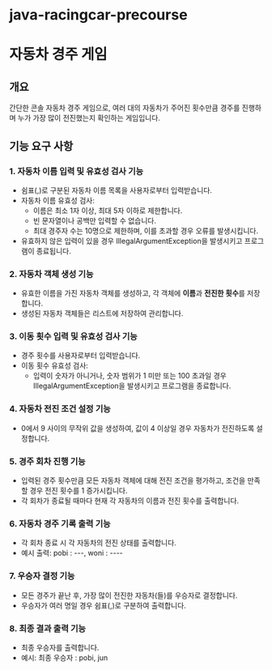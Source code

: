 # java-racingcar-precourse

# 자동차 경주 게임

## 개요
간단한 콘솔 자동차 경주 게임으로, 여러 대의 자동차가 주어진 횟수만큼 경주를 진행하며 누가 가장 많이 전진했는지 확인하는 게임입니다.

## 기능 요구 사항

### 1. 자동차 이름 입력 및 유효성 검사 기능
- 쉼표(,)로 구분된 자동차 이름 목록을 사용자로부터 입력받습니다.
- 자동차 이름 유효성 검사:
  - 이름은 최소 1자 이상, 최대 5자 이하로 제한합니다.
  - 빈 문자열이나 공백만 입력할 수 없습니다.
  - 최대 경주자 수는 10명으로 제한하며, 이를 초과할 경우 오류를 발생시킵니다.
- 유효하지 않은 입력이 있을 경우 IllegalArgumentException을 발생시키고 프로그램이 종료됩니다.

### 2. 자동차 객체 생성 기능
- 유효한 이름을 가진 자동차 객체를 생성하고, 각 객체에 **이름**과 **전진한 횟수**를 저장합니다.
- 생성된 자동차 객체들은 리스트에 저장하여 관리합니다.

### 3. 이동 횟수 입력 및 유효성 검사 기능
- 경주 횟수를 사용자로부터 입력받습니다.
- 이동 횟수 유효성 검사:
  - 입력이 숫자가 아니거나, 숫자 범위가 1 미만 또는 100 초과일 경우 IllegalArgumentException을 발생시키고 프로그램을 종료합니다.

### 4. 자동차 전진 조건 설정 기능
- 0에서 9 사이의 무작위 값을 생성하여, 값이 4 이상일 경우 자동차가 전진하도록 설정합니다.

### 5. 경주 회차 진행 기능
- 입력된 경주 횟수만큼 모든 자동차 객체에 대해 전진 조건을 평가하고, 조건을 만족할 경우 전진 횟수를 1 증가시킵니다.
- 각 회차가 종료될 때마다 현재 각 자동차의 이름과 전진 횟수를 출력합니다.

### 6. 자동차 경주 기록 출력 기능
- 각 회차 종료 시 각 자동차의 전진 상태를 출력합니다.
- 예시 출력: pobi : ---, woni : ----

### 7. 우승자 결정 기능
- 모든 경주가 끝난 후, 가장 많이 전진한 자동차(들)를 우승자로 결정합니다.
- 우승자가 여러 명일 경우 쉼표(,)로 구분하여 출력합니다.

### 8. 최종 결과 출력 기능
- 최종 우승자를 출력합니다.
- 예시: 최종 우승자 : pobi, jun
